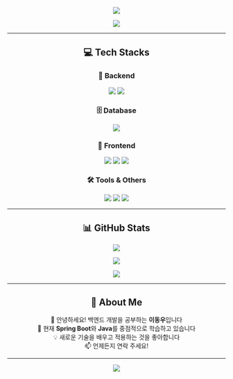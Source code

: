 <!--header-->
<p align='center'>
  <img src="https://capsule-render.vercel.app/api?type=waving&color=ACBCFF&fontColor=0F1035&height=200&section=header&text=Welcome+to+DongWoo's+Github!✋&fontSize=40"/>
</p>

<!--badge -->
<p align='center'>
  <img src="https://img.shields.io/badge/ehddn5476@gmail.com-EA4335?style=flat-square&logo=gmail&logoColor=white"/>
</p>

---

<h2 align='center'>💻 Tech Stacks</h2>

<h3 align='center'>🔧 Backend</h3>
<p align='center'>
  <img src="https://img.shields.io/badge/Java-007396?style=for-the-badge&logo=java&logoColor=white"/>
  <img src="https://img.shields.io/badge/Spring%20Boot-6DB33F?style=for-the-badge&logo=springboot&logoColor=white"/>
</p>

<h3 align='center'>🗄️ Database</h3>
<p align='center'>
  <img src="https://img.shields.io/badge/MySQL-4479A1?style=for-the-badge&logo=mysql&logoColor=white"/>
</p>

<h3 align='center'>🎨 Frontend</h3>
<p align='center'>
  <img src="https://img.shields.io/badge/HTML5-E34F26?style=for-the-badge&logo=html5&logoColor=white"/>
  <img src="https://img.shields.io/badge/CSS3-1572B6?style=for-the-badge&logo=css3&logoColor=white"/>
  <img src="https://img.shields.io/badge/JavaScript-F7DF1E?style=for-the-badge&logo=javascript&logoColor=black"/>
</p>

<h3 align='center'>🛠️ Tools & Others</h3>
<p align='center'>
  <img src="https://img.shields.io/badge/Git-F05032?style=for-the-badge&logo=git&logoColor=white"/>
  <img src="https://img.shields.io/badge/GitHub-181717?style=for-the-badge&logo=github&logoColor=white"/>
  <img src="https://img.shields.io/badge/Notion-000000?style=for-the-badge&logo=notion&logoColor=white"/>
</p>

---

<h2 align='center'>📊 GitHub Stats</h2>

<p align='center'>
  <img src="https://github-readme-stats.vercel.app/api/top-langs/?username=Lee997a&layout=compact&theme=algolia&hide_border=true"/>
</p>

<p align='center'>
  <img src="https://github-readme-stats.vercel.app/api?username=Lee997a&show_icons=true&theme=tokyonight&hide_border=true"/>
</p>

<p align='center'>
  <img src="https://github-readme-streak-stats.herokuapp.com/?user=Lee997a&theme=tokyonight&hide_border=true"/>
</p>

---

<h2 align='center'>🌟 About Me</h2>

<p align='center'>
  👋 안녕하세요! 백엔드 개발을 공부하는 <strong>이동우</strong>입니다<br/>
  🌱 현재 <strong>Spring Boot</strong>와 <strong>Java</strong>를 중점적으로 학습하고 있습니다<br/>
  💡 새로운 기술을 배우고 적용하는 것을 좋아합니다<br/>
  📫 언제든지 연락 주세요!
</p>

---

<p align='center'>
  <img src="https://capsule-render.vercel.app/api?type=waving&color=ACBCFF&height=100&section=footer"/>
</p>
